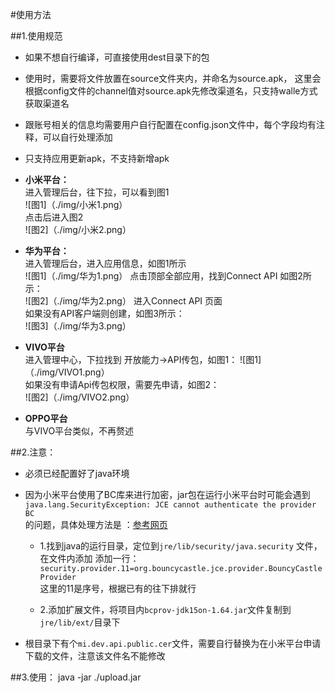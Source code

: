 #使用方法

##1.使用规范
* 如果不想自行编译，可直接使用dest目录下的包  
* 使用时，需要将文件放置在source文件夹内，并命名为source.apk，
  这里会根据config文件的channel值对source.apk先修改渠道名，只支持walle方式获取渠道名  
* 跟账号相关的信息均需要用户自行配置在config.json文件中，每个字段均有注释，可以自行处理添加
* 只支持应用更新apk，不支持新增apk
  

* **小米平台：**  
进入管理后台，往下拉，可以看到图1  
![图1]（./img/小米1.png）  
点击后进入图2  
![图2]（./img/小米2.png）
  

* **华为平台：**  
进入管理后台，进入应用信息，如图1所示  
![图1]（./img/华为1.png）
点击顶部全部应用，找到Connect API 如图2所示：  
![图2]（./img/华为2.png） 
进入Connect API 页面  
如果没有API客户端则创建，如图3所示：  
![图3]（./img/华为3.png）   
  

* **VIVO平台**  
进入管理中心，下拉找到 开放能力->API传包，如图1：
![图1]（./img/VIVO1.png）  
如果没有申请Api传包权限，需要先申请，如图2：  
![图2]（./img/VIVO2.png）  


* **OPPO平台**  
与VIVO平台类似，不再赘述

##2.注意：
* 必须已经配置好了java环境  
* 因为小米平台使用了BC库来进行加密，jar包在运行小米平台时可能会遇到  
`java.lang.SecurityException: JCE cannot authenticate the provider BC`  
的问题，具体处理方法是 ：[参考网页](https://blog.csdn.net/qq_32327553/article/details/73883440) 
    + 1.找到java的运行目录，定位到`jre/lib/security/java.security` 文件，在文件内添加
        添加一行：
        `security.provider.11=org.bouncycastle.jce.provider.BouncyCastleProvider`  
        这里的11是序号，根据已有的往下排就行  
        
    + 2.添加扩展文件，将项目内`bcprov-jdk15on-1.64.jar`文件复制到 `jre/lib/ext/`目录下
        
* 根目录下有个`mi.dev.api.public.cer`文件，需要自行替换为在小米平台申请下载的文件，注意该文件名不能修改

##3.使用：
    java -jar ./upload.jar
    
